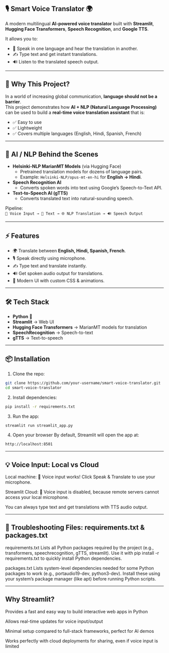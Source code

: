 ## 🎙️ Smart Voice Translator 🌍
A modern multilingual **AI-powered voice translator** built with **Streamlit**, **Hugging Face Transformers**, **Speech Recognition**, and **Google TTS**.  

It allows you to:
- 🎤 Speak in one language and hear the translation in another.  
- ✍️ Type text and get instant translations.  
- 🔊 Listen to the translated speech output.  

---

## 🚀 Why This Project?
In a world of increasing global communication, **language should not be a barrier**.  
This project demonstrates how **AI + NLP (Natural Language Processing)** can be used to build a **real-time voice translation assistant** that is:  
- ✅ Easy to use  
- ✅ Lightweight  
- ✅ Covers multiple languages (English, Hindi, Spanish, French)  

---

## 🧠 AI / NLP Behind the Scenes
- **Helsinki-NLP MarianMT Models** (via Hugging Face)  
  - Pretrained translation models for dozens of language pairs.  
  - Example: `Helsinki-NLP/opus-mt-en-hi` for **English → Hindi**.  
- **Speech Recognition AI**  
  - Converts spoken words into text using Google’s Speech-to-Text API.  
- **Text-to-Speech AI (gTTS)**  
  - Converts translated text into natural-sounding speech.  

Pipeline:  
`🎤 Voice Input → 📝 Text → 🌐 NLP Translation → 🔊 Speech Output`  

---

## ⚡ Features
- 🌍 Translate between **English, Hindi, Spanish, French**.  
- 🎙️ Speak directly using microphone.  
- ✍️ Type text and translate instantly.  
- 🔊 Get spoken audio output for translations.  
- 🎨 Modern UI with custom CSS & animations.  

---

## 🛠️ Tech Stack
- **Python** 🐍  
- **Streamlit** → Web UI  
- **Hugging Face Transformers** → MarianMT models for translation  
- **SpeechRecognition** → Speech-to-text  
- **gTTS** → Text-to-speech  

---

## 📦 Installation

1. Clone the repo:
```bash
git clone https://github.com/your-username/smart-voice-translator.git
cd smart-voice-translator
```

2. Install dependencies:
```bash
pip install -r requirements.txt
```

3. Run the app:
```bash
streamlit run streamlit_app.py
```

4. Open your browser
By default, Streamlit will open the app at:
```bash
http://localhost:8501
```

---

## 💡 Voice Input: Local vs Cloud
Local machine: 🎤 Voice input works! Click Speak & Translate to use your microphone.

Streamlit Cloud: 🎤 Voice input is disabled, because remote servers cannot access your local microphone.

You can always type text and get translations with TTS audio output.

---

## 📝 Troubleshooting Files: requirements.txt & packages.txt
requirements.txt
Lists all Python packages required by the project (e.g., transformers, speechrecognition, gTTS, streamlit).
Use it with pip install -r requirements.txt to quickly install Python dependencies.

packages.txt
Lists system-level dependencies needed for some Python packages to work (e.g., portaudio19-dev, python3-dev).
Install these using your system’s package manager (like apt) before running Python scripts.

---

## Why Streamlit?
Provides a fast and easy way to build interactive web apps in Python

Allows real-time updates for voice input/output

Minimal setup compared to full-stack frameworks, perfect for AI demos

Works perfectly with cloud deployments for sharing, even if voice input is limited
